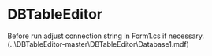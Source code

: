 # DBTableEditor
Before run adjust connection string in Form1.cs if necessary.
(..\DBTableEditor-master\DBTableEditor\Database1.mdf)
